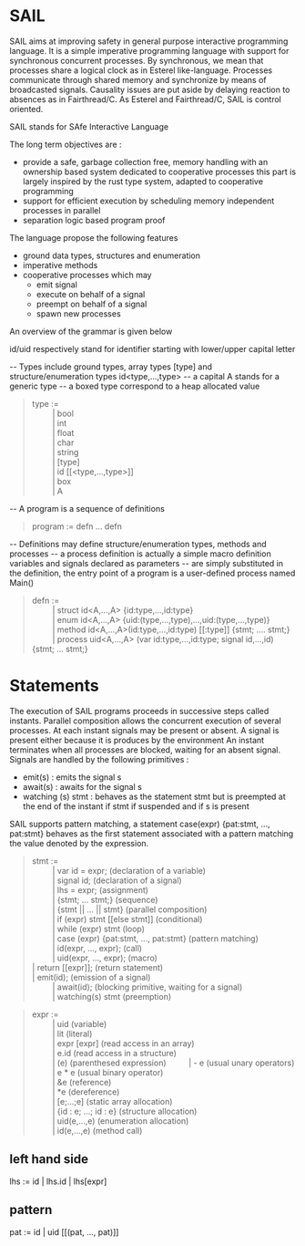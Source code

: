# SAIL

SAIL aims at improving safety in general purpose interactive programming language. It is a simple imperative 
programming language with support for synchronous concurrent processes. By synchronous, we mean that processes
share a logical clock as in Esterel like-language. Processes communicate through shared memory and synchronize
by means of broadcasted signals. Causality issues are put aside by delaying reaction to absences as in Fairthread/C.
As Esterel and Fairthread/C, SAIL is control oriented. 

SAIL stands for SAfe Interactive Language

The long term objectives are :

- provide a safe, garbage collection free, memory handling with an ownership based system dedicated to cooperative processes
  this part is largely inspired by the rust type system, adapted to cooperative programming
- support for efficient execution by scheduling memory independent processes in parallel
- separation logic based program proof

The language propose the following features
- ground data types, structures and enumeration
- imperative methods
- cooperative processes which may
  - emit signal
  - execute on behalf of a signal
  - preempt on behalf of a signal
  - spawn new processes

An overview of the grammar is given below

id/uid respectively stand for identifier starting with lower/upper capital letter

-- Types include ground types, array types [type] and structure/enumeration types id<type,...,type>
-- a capital A stands for a generic type
-- a boxed type correspond to a heap allocated value

> type :=  
>         | bool  
>         | int  
>         | float  
>         | char  
>         | string  
>         | [type]  
>         | id [[<type,...,type>]]  
>         | box<type>  
>         | A  

-- A program is a sequence of definitions

> program := defn ... defn

-- Definitions may define structure/enumeration types, methods and processes
-- a process definition is actually a simple macro definition variables and signals declared as parameters
-- are simply substituted in the definition, the entry point of a program is a user-defined process named Main() 

> defn :=  
>         | struct id<A,...,A> {id:type,...,id:type}  
>         | enum id<A,...,A> {uid:(type,...,type),...,uid:(type,...,type)}  
>         | method id<A,...,A>(id:type,...,id:type) [[:type]] {stmt; .... stmt;}  
>         | process uid<A,...,A> (var id:type,...,id:type; signal id,...,id) {stmt; ... stmt;}  

# Statements

The execution of SAIL programs proceeds in successive steps called instants.
Parallel composition allows the concurrent execution of several processes.
At each instant signals may be present or absent. A signal is present either
because it is produces by the environment 
An instant terminates when all
processes are blocked, waiting for an absent signal. Signals are handled by the following
primitives :

- emit(s) : emits the signal s
- await(s) : awaits for the signal s
- watching (s) stmt : behaves as the statement stmt but is preempted at the 
  end of the instant if stmt if suspended and if s is present
  
SAIL supports pattern matching, a statement case(expr) {pat:stmt, ..., pat:stmt}
behaves as the first statement associated with a pattern matching the value denoted 
by the expression.
  

> stmt :=  
>         | var id = expr;                             (declaration of a variable)  
>         | signal id;                                 (declaration of a signal)  
>         | lhs = expr;                                (assignment)  
>         | {stmt; ... stmt;}                          (sequence)  
>         | {stmt || ... || stmt}                      (parallel composition)  
>         | if (expr) stmt [[else stmt]]               (conditional)  
>         | while (expr) stmt                          (loop)  
>         | case (expr) {pat:stmt, ..., pat:stmt}      (pattern matching)  
>         | id(expr, ..., expr);                       (call)  
>         | uid(expr, ..., expr);                      (macro)  
>         | return [[expr]];                           (return statement)  
>         | emit(id);                                  (emission of a signal)  
>         | await(id);                                 (blocking primitive, waiting for a signal)  
>         | watching(s) stmt                           (preemption)  

> expr :=  
>         | uid                                        (variable)  
>         | lit                                        (literal)   
>         | expr [expr]                                (read access in an array)  
>         | e.id                                       (read access in a structure)  
>         | (e)                                        (parenthesed expression) 
>         | - e                                        (usual unary operators)  
>         | e * e                                      (usual binary operator)  
>         | &e                                         (reference)  
>         | *e                                         (dereference)  
>         | [e;...;e]                                  (static array allocation)  
>         | {id : e; ...; id : e}                      (structure allocation)  
>         | uid(e,...,e)                               (enumeration allocation)  
>         | id(e,...,e)                                (method call)  

## left hand side

lhs :=  id | lhs.id | lhs[expr]  

## pattern
	
pat :=  id  | uid [[(pat, ..., pat)]]  

